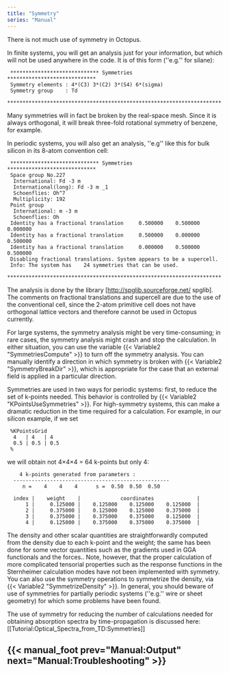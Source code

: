 ```yaml
---
title: "Symmetry"
series: "Manual"
---
```



There is not much use of symmetry in Octopus.

In finite systems, you will get an analysis just for your information, but which will not be used anywhere in the code. It is of this form (''e.g.'' for silane):

```text
 ***************************** Symmetries *****************************
 Symmetry elements : 4*(C3) 3*(C2) 3*(S4) 6*(sigma)
 Symmetry group    : Td
 **********************************************************************
```

Many symmetries will in fact be broken by the real-space mesh. Since it is always orthogonal, it will break three-fold rotational symmetry of benzene, for example.

In periodic systems, you will also get an analysis, ''e.g'' like this for bulk silicon in its 8-atom convention cell:

```text
 ***************************** Symmetries *****************************
 Space group No.227
  International: Fd -3 m
  International(long): Fd -3 m _1
  Schoenflies: Oh^7
  Multiplicity: 192
 Point group
  International: m -3 m
  Schoenflies: Oh
 Identity has a fractional translation     0.500000    0.500000    0.000000
 Identity has a fractional translation     0.500000    0.000000    0.500000
 Identity has a fractional translation     0.000000    0.500000    0.500000
 Disabling fractional translations. System appears to be a supercell.
 Info: The system has    24 symmetries that can be used.
 **********************************************************************
```

The analysis is done by the library [http://spglib.sourceforge.net/ spglib]. The comments on fractional translations and supercell are due to the use of the conventional cell, since the 2-atom primitive cell does not have orthogonal lattice vectors and therefore cannot be used in Octopus currently.

For large systems, the symmetry analysis might be very time-consuming; in rare cases, the symmetry analysis might crash and stop the calculation. In either situation, you can use the variable {{< Variable2 "SymmetriesCompute" >}} to turn off the symmetry analysis. You can manually identify a direction in which symmetry is broken with {{< Variable2 "SymmetryBreakDir" >}}, which is appropriate for the case that an external field is applied in a particular direction.

Symmetries are used in two ways for periodic systems: first, to reduce the set of k-points needed. This behavior is controlled by {{< Variable2 "KPointsUseSymmetries" >}}. For high-symmetry systems, this can make a dramatic reduction in the time required for a calculation. For example, in our silicon example, if we set

```text
 %KPointsGrid
  4   | 4   | 4
  0.5 | 0.5 | 0.5
 %
```

we will obtain not 4×4×4 = 64 k-points but only 4:

```text
    4 k-points generated from parameters :
  ---------------------------------------------------
     n =    4    4    4      s =  0.50  0.50  0.50
 
  index |    weight    |             coordinates              |
      1 |     0.125000 |    0.125000    0.125000    0.125000  |
      2 |     0.375000 |    0.125000    0.125000    0.375000  |
      3 |     0.375000 |    0.375000    0.375000    0.125000  |
      4 |     0.125000 |    0.375000    0.375000    0.375000  |
```

The density and other scalar quantities are straightforwardly computed from the density due to each k-point and the weight; the same has been done for some vector quantities such as the gradients used in GGA functionals and the forces.. Note, however, that the proper calculation of more complicated tensorial properties such as the response functions in the Sternheimer calculation modes have not been implemented with symmetry. You can also use the symmetry operations to symmetrize the density, via {{< Variable2 "SymmetrizeDensity" >}}. In general, you should beware of use of symmetries for partially periodic systems (''e.g.'' wire or sheet geometry) for which some problems have been found.

The use of symmetry for reducing the number of calculations needed for obtaining absorption spectra by time-propagation is discussed here:  [[Tutorial:Optical_Spectra_from_TD:Symmetries]]

{{< manual_foot prev="Manual:Output" next="Manual:Troubleshooting" >}}
---------------------------------------------
